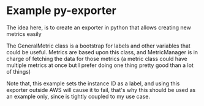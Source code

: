# Example py-exporter

The idea here, is to create an exporter in python that allows creating new metrics easily

The GeneralMetric class is a bootstrap for labels and other variables that could be useful. Metrics are based upon this class, and MetricManager is in charge of fetching the data for those metrics (a metric class could have multiple metrics at once but I prefer doing one thing pretty good than a lot of things)

Note that, this example sets the instance ID as a label, and using this exporter outside AWS will cause it to fail, that's why this should be used as an example only, since is tightly coupled to my use case. 
